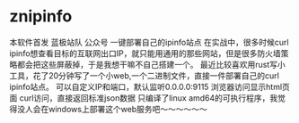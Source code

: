 # znipinfo
本软件首发 蓝极站队 公众号
一键部署自己的ipinfo站点
在实战中，很多时候curl ipinfo想查看目标的互联网出口IP，就只能用通用的那些网站，但是很多防火墙策略都会把这些屏蔽掉，于是我想干嘛不自己搭建一个。
最近比较喜欢用rust写小工具，花了20分钟写了一个小web,一个二进制文件，直接一件部署自己的curl ipinfo站点。
可以自定义IP和端口，默认监听0.0.0.0:9115
浏览器访问显示html页面
curl访问，直接返回标准json数据
只编译了linux amd64的可执行程序，我觉得没人会在windows上部署这个web服务吧～～～～～～
